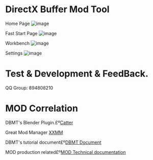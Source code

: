 # DirectX Buffer Mod Tool

Home Page
![image](https://github.com/user-attachments/assets/cdae908d-6208-42b9-a5e3-54b8cf2c79d8)

Fast Start Page
![image](https://github.com/user-attachments/assets/4c2dba43-0edf-4208-b3ac-44f69b14044f)

Workbench
![image](https://github.com/user-attachments/assets/d02923fb-c626-4748-9ce7-6d4924f50cbe)

Settings
![image](https://github.com/user-attachments/assets/9eff3dc9-5cd1-4dda-bfac-2153c65d40c5)

# Test & Development & FeedBack.
QQ Group: 894808210

# MOD Correlation
DBMT's Blender Plugin.£º[Catter](https://github.com/StarBobis/Catter)

Great Mod Manager [XXMM](https://github.com/XiaoLinXiaoZhu/XX-Mod-Manager)

DBMT's tutorial document£º[DBMT Document](https://www.yuque.com/airde/lx53p6)

MOD production related£º[MOD Technical documentation](https://www.yuque.com/zelbert/egu6ei)

